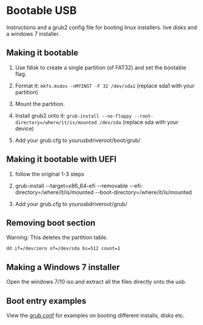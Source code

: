 # Bootable USB

Instructions and a grub2 config file for booting linux installers. live disks and a windows 7 installer.

## Making it bootable

1. Use fdisk to create a single partition (of FAT32) and set the bootable flag.

2. Format it: ```mkfs.msdos -nMYINST -F 32 /dev/sda1``` (replace sda1 with your partition)

3. Mount the partition.

4. Install grub2 onto it: ```grub-install --no-floppy --root-directory=/where/it/is/mounted /dev/sda``` (replace sda with your device)

5. Add your grub.cfg to yourusbdriveroot/boot/grub/

## Making it bootable with UEFI

1. follow the original 1-3 steps

2. grub-install --target=x86_64-efi --removable --efi-directory=/where/it/is/mounted --boot-directory=/where/it/is/mounted

3. Add your grub.cfg to yourusbdriveroot/grub/

## Removing boot section

Warning: This deletes the partition table.

```dd if=/dev/zero of=/dev/sda bs=512 count=1```

## Making a Windows 7 installer

Open the windows 7/10 iso and extract all the files directly onto the usb.


## Boot entry examples

View the [grub.conf](grub.conf) for examples on booting different installs, disks etc.

